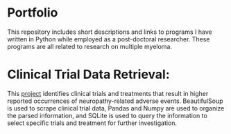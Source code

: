 # Portfolio
This repository includes short descriptions and links to programs I have written in Python while employed as a post-doctoral researcher.  These programs are all related to research on multiple myeloma.  


# Clinical Trial Data Retrieval:
This [project](https://github.com/NBlixt/Portfolio/tree/master/Clinical%20Trial%20Data%20Retrieval) identifies clinical trials and treatments that result in higher reported occurrences of neuropathy-related adverse events.  BeautifulSoup is used to scrape clinical trial data, Pandas and Numpy are used to organize the parsed information, and SQLite is used to query the information to select specific trials and treatment for further investigation.  
